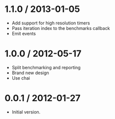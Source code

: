 1.1.0 / 2013-01-05
==================

  * Add support for high resolution timers
  * Pass iteration index to the benchmarks callback
  * Emit events

1.0.0 / 2012-05-17
==================

  * Split benchmarking and reporting
  * Brand new design
  * Use chai

0.0.1 / 2012-01-27 
==================

  * Initial version.
